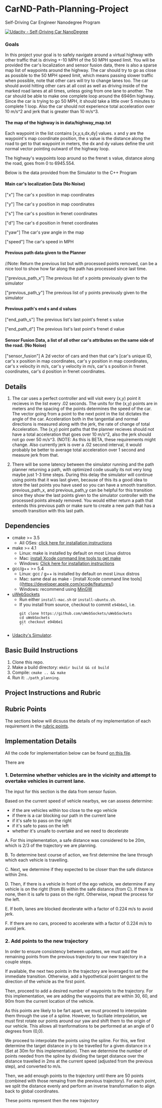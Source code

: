 # CarND-Path-Planning-Project
Self-Driving Car Engineer Nanodegree Program

[![Udacity - Self-Driving Car NanoDegree](https://s3.amazonaws.com/udacity-sdc/github/shield-carnd.svg)](http://www.udacity.com/drive)


### Goals
In this project your goal is to safely navigate around a virtual highway with other traffic that is driving +-10 MPH of the 50 MPH speed limit. You will be provided the car's localization and sensor fusion data, there is also a sparse map list of waypoints around the highway. The car should try to go as close as possible to the 50 MPH speed limit, which means passing slower traffic when possible, note that other cars will try to change lanes too. The car should avoid hitting other cars at all cost as well as driving inside of the marked road lanes at all times, unless going from one lane to another. The car should be able to make one complete loop around the 6946m highway. Since the car is trying to go 50 MPH, it should take a little over 5 minutes to complete 1 loop. Also the car should not experience total acceleration over 10 m/s^2 and jerk that is greater than 10 m/s^3.

#### The map of the highway is in data/highway_map.txt
Each waypoint in the list contains  [x,y,s,dx,dy] values. x and y are the waypoint's map coordinate position, the s value is the distance along the road to get to that waypoint in meters, the dx and dy values define the unit normal vector pointing outward of the highway loop.

The highway's waypoints loop around so the frenet s value, distance along the road, goes from 0 to 6945.554.

Below is the data provided from the Simulator to the C++ Program

#### Main car's localization Data (No Noise)

["x"] The car's x position in map coordinates

["y"] The car's y position in map coordinates

["s"] The car's s position in frenet coordinates

["d"] The car's d position in frenet coordinates

["yaw"] The car's yaw angle in the map

["speed"] The car's speed in MPH

#### Previous path data given to the Planner

//Note: Return the previous list but with processed points removed, can be a nice tool to show how far along
the path has processed since last time. 

["previous_path_x"] The previous list of x points previously given to the simulator

["previous_path_y"] The previous list of y points previously given to the simulator

#### Previous path's end s and d values 

["end_path_s"] The previous list's last point's frenet s value

["end_path_d"] The previous list's last point's frenet d value

#### Sensor Fusion Data, a list of all other car's attributes on the same side of the road. (No Noise)

["sensor_fusion"] A 2d vector of cars and then that car's [car's unique ID, car's x position in map coordinates, car's y position in map coordinates, car's x velocity in m/s, car's y velocity in m/s, car's s position in frenet coordinates, car's d position in frenet coordinates. 

## Details

1. The car uses a perfect controller and will visit every (x,y) point it recieves in the list every .02 seconds. The units for the (x,y) points are in meters and the spacing of the points determines the speed of the car. The vector going from a point to the next point in the list dictates the angle of the car. Acceleration both in the tangential and normal directions is measured along with the jerk, the rate of change of total Acceleration. The (x,y) point paths that the planner recieves should not have a total acceleration that goes over 10 m/s^2, also the jerk should not go over 50 m/s^3. (NOTE: As this is BETA, these requirements might change. Also currently jerk is over a .02 second interval, it would probably be better to average total acceleration over 1 second and measure jerk from that.

2. There will be some latency between the simulator running and the path planner returning a path, with optimized code usually its not very long maybe just 1-3 time steps. During this delay the simulator will continue using points that it was last given, because of this its a good idea to store the last points you have used so you can have a smooth transition. previous_path_x, and previous_path_y can be helpful for this transition since they show the last points given to the simulator controller with the processed points already removed. You would either return a path that extends this previous path or make sure to create a new path that has a smooth transition with this last path.


## Dependencies

* cmake >= 3.5
  * All OSes: [click here for installation instructions](https://cmake.org/install/)
* make >= 4.1
  * Linux: make is installed by default on most Linux distros
  * Mac: [install Xcode command line tools to get make](https://developer.apple.com/xcode/features/)
  * Windows: [Click here for installation instructions](http://gnuwin32.sourceforge.net/packages/make.htm)
* gcc/g++ >= 5.4
  * Linux: gcc / g++ is installed by default on most Linux distros
  * Mac: same deal as make - [install Xcode command line tools]((https://developer.apple.com/xcode/features/)
  * Windows: recommend using [MinGW](http://www.mingw.org/)
* [uWebSockets](https://github.com/uWebSockets/uWebSockets)
  * Run either `install-mac.sh` or `install-ubuntu.sh`.
  * If you install from source, checkout to commit `e94b6e1`, i.e.
    ```
    git clone https://github.com/uWebSockets/uWebSockets 
    cd uWebSockets
    git checkout e94b6e1
    ``
* [Udacity's Simulator](https://github.com/udacity/self-driving-car-sim/releases/tag/T3_v1.2).


## Basic Build Instructions

1. Clone this repo.
2. Make a build directory: `mkdir build && cd build`
3. Compile: `cmake .. && make`
4. Run it: `./path_planning`.

## Project Instructions and Rubric

## Rubric Points
The sections below will dicsuss the details of my implementation of each requirement in the [rubric points](https://review.udacity.com/#!/rubrics/1971/view).

## Implementation Details
All the code for implementation below can be found [on this file](./src/map.cpp).

There are 

### 1. Determine whether vehicles are in the vicinity and attempt to overtake vehicles in current lane.

The input for this section is the data from sensor fusion.

Based on the current speed of vehicle nearbys, we can assess determine:
- if the are vehicles within too close to the ego vehicle
- if there is a car blocking our path in the current lane
- if it's safe to pass on the right
- if it's safe to pass on the left
- whether it's unsafe to overtake and we need to decelerate

A. For this implementation, a safe distance was considered to be 20m, which is 2/3 of the trajectory we are planning.

B. To determine best course of action, we first determine the lane through which each vehicle is travelling.

C. Next, we determine if they expected to be closer than the safe distance within 2ms.

D. Then, if there is a vehicle in front of the ego vehicle, we determine if any vehicle is on the right (from B) within the safe distance (from C). If there is none, then it is safe to pass on the right. Otherwise, repeat the process for the left.

E. If both, lanes are blocked decelerate with a factor of 0.224 m/s to avoid jerk.

F. If there are no cars, proceed to accelerate with a factor of 0.224 m/s to avoid jerk.

### 2. Add points to the new trajectory

In order to ensure consistency between updates, we must add the remaining points from the previous trajectory to our new trajectory in a couple steps.

If available, the next two points in the trajectory are leveraged to set the immediate transition. Otherwise, add a hypothetical point tangent to the direction of the vehicle as the first point.

Then, proceed to add a desired number of waypoints to the trajectory. For this implementation, we are adding the waypoints that are within 30, 60, and 90m from the current location of the vehicle.

As this points are likely to be fart apart, we must proceed to interpolate them through the use of a spline. However, to faciliate interpolation, we must first rotate our points around our yaw and shift them to the origin of our vehicle. This allows all tranformations to be performed at an angle of 0 degrees from (0,0).

We proceed to interpolate the points using the spline. For this, we first determine the target distance in y to be travelled for a given distance in x (Set at 30m for this implementation). Then we determine the number of points needed from the spline by dividing the target distance over the distance travelled in 2ms at the current speed (adjusted from the previous step), and converted to m/s.

Then, we add enough points to the trajectory until there are 50 points (combined with those remaing from the previous trajectory). For each point, we split the distance evenly and perform an inverse transformation to align back to global coordinates. 

These points represent then the new trajectory



